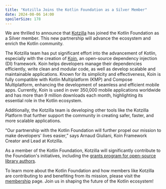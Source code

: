 ```yaml
---
title: "Kotzilla Joins the Kotlin Foundation as a Silver Member"
date: 2024-08-06 14:00
spoilerSize: 178
---
```


We are thrilled to announce that [Kotzilla](https://kotzilla.io/) has joined the Kotlin Foundation as a Silver member. This new partnership will advance the ecosystem and enrich the Kotlin community.

The Kotzilla team has put significant effort into the advancement of Kotlin, especially with the creation of [Koin](https://insert-koin.io/), an open-source dependency injection (DI) framework. Koin helps developers manage their dependencies efficiently, write clean and modular code, as well as develop scalable and maintainable applications. Known for its simplicity and effectiveness, Koin is fully compatible with Kotlin Multiplatform (KMP) and Compose Multiplatform, enhancing the development of seamless and efficient mobile apps. Currently, Koin is used in over 350,000 mobile applications worldwide and has more than 9 million downloads each month, highlighting its essential role in the Kotlin ecosystem.

Additionally, the Kotzilla team is developing other tools like the Kotzilla Platform that further support the community in creating safer, faster, and more scalable applications.

“Our partnership with the Kotlin Foundation will further propel our mission to make developers' lives easier,” says Arnaud Giuliani, Koin Framework Creator and Lead at Kotzilla.

As a member of the Kotlin Foundation, Kotzilla will significantly contribute to the Foundation's initiatives, including the [grants program for open-source library authors](/grants/).

To learn more about the Kotlin Foundation and how members like Kotzilla are contributing to and benefiting from its mission, please visit the [membership](/join/) page. Join us in shaping the future of the Kotlin ecosystem!
